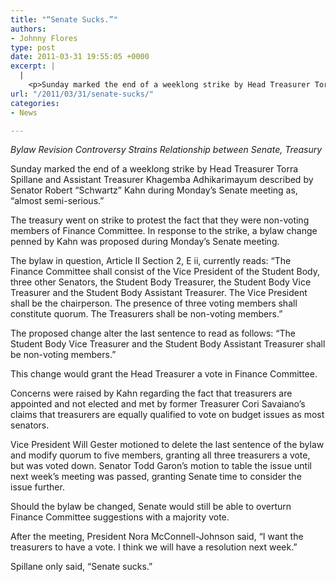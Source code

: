```yaml
---
title: "“Senate Sucks.”"
authors:
- Johnny Flores
type: post
date: 2011-03-31 19:55:05 +0000
excerpt: |
  |
    <p>Sunday marked the end of a weeklong strike by Head Treasurer Torra  Spillaine and Assistant Treasurer Khagemba Adhikarimayum described by  Senator Robert “Schwartz” Khan during Monday’s Senate meeting as,  “almost semi-serious.”</p>
url: "/2011/03/31/senate-sucks/"
categories:
- News

---
```

_Bylaw Revision Controversy Strains Relationship between Senate, Treasury_

Sunday marked the end of a weeklong strike by Head Treasurer Torra Spillane and Assistant Treasurer Khagemba Adhikarimayum described by Senator Robert “Schwartz” Kahn during Monday’s Senate meeting as, “almost semi-serious.”

The treasury went on strike to protest the fact that they were non-voting members of Finance Committee. In response to the strike, a bylaw change penned by Kahn was proposed during Monday’s Senate meeting.

The bylaw in question, Article II Section 2, E ii, currently reads: “The Finance Committee shall consist of the Vice President of the Student Body, three other Senators, the Student Body Treasurer, the Student Body Vice Treasurer and the Student Body Assistant Treasurer. The Vice President shall be the chairperson. The presence of three voting members shall constitute quorum. The Treasurers shall be non-voting members.”

The proposed change alter the last sentence to read as follows: “The Student Body Vice Treasurer and the Student Body Assistant Treasurer shall be non-voting members.”

This change would grant the Head Treasurer a vote in Finance Committee.

Concerns were raised by Kahn regarding the fact that treasurers are appointed and not elected and met by former Treasurer Cori Savaiano’s claims that treasurers are equally qualified to vote on budget issues as most senators.

Vice President Will Gester motioned to delete the last sentence of the bylaw and modify quorum to five members, granting all three treasurers a vote, but was voted down. Senator Todd Garon’s motion to table the issue until next week’s meeting was passed, granting Senate time to consider the issue further.

Should the bylaw be changed, Senate would still be able to overturn Finance Committee suggestions with a majority vote.

After the meeting, President Nora McConnell-Johnson said, “I want the treasurers to have a vote. I think we will have a resolution next week.”

Spillane only said, “Senate sucks.”